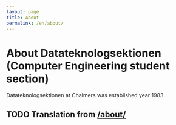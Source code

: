 ```yaml
---
layout: page
title: About
permalink: /en/about/
---
```


# About Datateknologsektionen (Computer Engineering student section)

Datateknologsektionen at Chalmers was established year 1983.

## TODO Translation from [/about/](/about/)